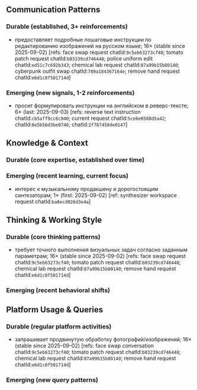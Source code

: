 ## Communication Patterns
### Durable (established, 3+ reinforcements)
- предоставляет подробные пошаговые инструкции по редактированию изображений на русском языке; 16× (stable since 2025-09-02) [refs: face swap request chatId:`9c5eb63273cf40`; tomato patch request chatId:`b03239cd746448`; police uniform edit chatId:`ed51c7c692b343`; chemical lab request chatId:`87a99b15b80140`; cyberpunk outfit swap chatId:`789a184367164e`; remove hand request chatId:`e6d1c0f501714d`]

### Emerging (new signals, 1-2 reinforcements)
- просит формулировать инструкции на английском в реверс-тексте; 6× (last: 2025-09-03) [refs: reverse text instruction chatId:`cb5aff9cc6c040`; current request chatId:`5ce6e0588d5a42`; chatId:`8e5b56d3be0746`; chatId:`2f787458de0147`]

## Knowledge & Context
### Durable (core expertise, established over time)

### Emerging (recent learning, current focus)
- интерес к музыкальному продакшену и дорогостоящим синтезаторам; 1× (first: 2025-09-02) [ref: synthesizer workspace request chatId:`ba8ecd026d3e4a`]

## Thinking & Working Style
### Durable (core thinking patterns)
- требует точного выполнения визуальных задач согласно заданным параметрам; 16× (stable since 2025-09-02) [refs: face swap request chatId:`9c5eb63273cf40`; tomato patch request chatId:`b03239cd746448`; chemical lab request chatId:`87a99b15b80140`; remove hand request chatId:`e6d1c0f501714d`]

### Emerging (recent behavioral shifts)

## Platform Usage & Queries
### Durable (regular platform activities)
- запрашивает продвинутую обработку фотографий/изображений; 16× (stable since 2025-09-02) [refs: face swap conversation chatId:`9c5eb63273cf40`; tomato patch request chatId:`b03239cd746448`; chemical lab request chatId:`87a99b15b80140`; remove hand request chatId:`e6d1c0f501714d`]

### Emerging (new query patterns)